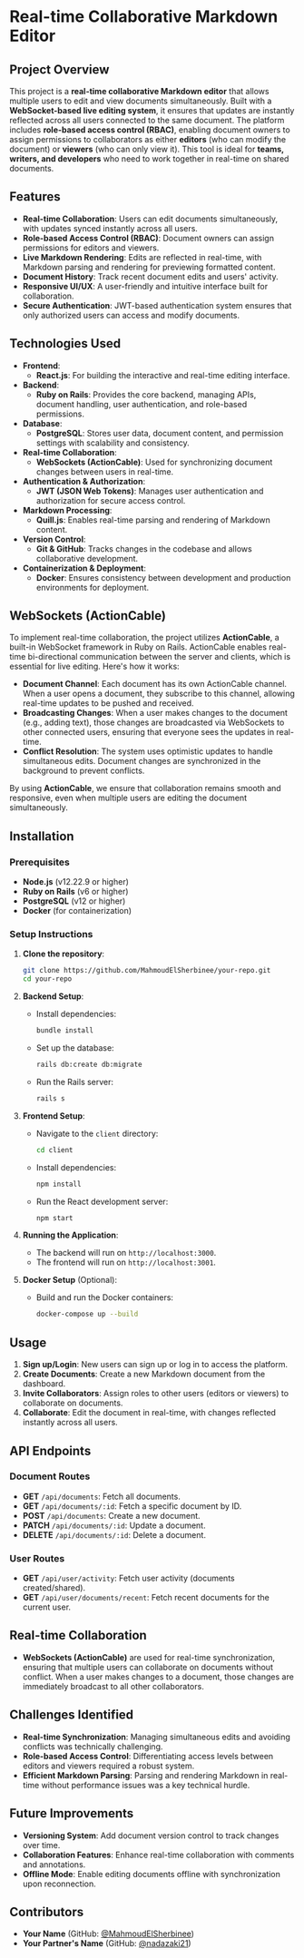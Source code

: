 # Real-time Collaborative Markdown Editor

## Project Overview

This project is a **real-time collaborative Markdown editor** that allows multiple users to edit and view documents simultaneously. Built with a **WebSocket-based live editing system**, it ensures that updates are instantly reflected across all users connected to the same document. The platform includes **role-based access control (RBAC)**, enabling document owners to assign permissions to collaborators as either **editors** (who can modify the document) or **viewers** (who can only view it). This tool is ideal for **teams, writers, and developers** who need to work together in real-time on shared documents.

## Features

- **Real-time Collaboration**: Users can edit documents simultaneously, with updates synced instantly across all users.
- **Role-based Access Control (RBAC)**: Document owners can assign permissions for editors and viewers.
- **Live Markdown Rendering**: Edits are reflected in real-time, with Markdown parsing and rendering for previewing formatted content.
- **Document History**: Track recent document edits and users' activity.
- **Responsive UI/UX**: A user-friendly and intuitive interface built for collaboration.
- **Secure Authentication**: JWT-based authentication system ensures that only authorized users can access and modify documents.

## Technologies Used

- **Frontend**: 
  - **React.js**: For building the interactive and real-time editing interface.
- **Backend**:
  - **Ruby on Rails**: Provides the core backend, managing APIs, document handling, user authentication, and role-based permissions.
- **Database**: 
  - **PostgreSQL**: Stores user data, document content, and permission settings with scalability and consistency.
- **Real-time Collaboration**: 
  - **WebSockets (ActionCable)**: Used for synchronizing document changes between users in real-time.
- **Authentication & Authorization**: 
  - **JWT (JSON Web Tokens)**: Manages user authentication and authorization for secure access control.
- **Markdown Processing**: 
  - **Quill.js**: Enables real-time parsing and rendering of Markdown content.
- **Version Control**: 
  - **Git & GitHub**: Tracks changes in the codebase and allows collaborative development.
- **Containerization & Deployment**: 
  - **Docker**: Ensures consistency between development and production environments for deployment.

## WebSockets (ActionCable)

To implement real-time collaboration, the project utilizes **ActionCable**, a built-in WebSocket framework in Ruby on Rails. ActionCable enables real-time bi-directional communication between the server and clients, which is essential for live editing. Here's how it works:

- **Document Channel**: Each document has its own ActionCable channel. When a user opens a document, they subscribe to this channel, allowing real-time updates to be pushed and received.
- **Broadcasting Changes**: When a user makes changes to the document (e.g., adding text), those changes are broadcasted via WebSockets to other connected users, ensuring that everyone sees the updates in real-time.
- **Conflict Resolution**: The system uses optimistic updates to handle simultaneous edits. Document changes are synchronized in the background to prevent conflicts.

By using **ActionCable**, we ensure that collaboration remains smooth and responsive, even when multiple users are editing the document simultaneously.

## Installation

### Prerequisites

- **Node.js** (v12.22.9 or higher)
- **Ruby on Rails** (v6 or higher)
- **PostgreSQL** (v12 or higher)
- **Docker** (for containerization)

### Setup Instructions

1. **Clone the repository**:
   ```bash
   git clone https://github.com/MahmoudElSherbinee/your-repo.git
   cd your-repo
   ```

2. **Backend Setup**:
   - Install dependencies:
     ```bash
     bundle install
     ```
   - Set up the database:
     ```bash
     rails db:create db:migrate
     ```
   - Run the Rails server:
     ```bash
     rails s
     ```

3. **Frontend Setup**:
   - Navigate to the `client` directory:
     ```bash
     cd client
     ```
   - Install dependencies:
     ```bash
     npm install
     ```
   - Run the React development server:
     ```bash
     npm start
     ```

4. **Running the Application**:
   - The backend will run on `http://localhost:3000`.
   - The frontend will run on `http://localhost:3001`.

5. **Docker Setup** (Optional):
   - Build and run the Docker containers:
     ```bash
     docker-compose up --build
     ```

## Usage

1. **Sign up/Login**: New users can sign up or log in to access the platform.
2. **Create Documents**: Create a new Markdown document from the dashboard.
3. **Invite Collaborators**: Assign roles to other users (editors or viewers) to collaborate on documents.
4. **Collaborate**: Edit the document in real-time, with changes reflected instantly across all users.

## API Endpoints

### Document Routes

- **GET** `/api/documents`: Fetch all documents.
- **GET** `/api/documents/:id`: Fetch a specific document by ID.
- **POST** `/api/documents`: Create a new document.
- **PATCH** `/api/documents/:id`: Update a document.
- **DELETE** `/api/documents/:id`: Delete a document.

### User Routes

- **GET** `/api/user/activity`: Fetch user activity (documents created/shared).
- **GET** `/api/user/documents/recent`: Fetch recent documents for the current user.

## Real-time Collaboration

- **WebSockets (ActionCable)** are used for real-time synchronization, ensuring that multiple users can collaborate on documents without conflict. When a user makes changes to a document, those changes are immediately broadcast to all other collaborators.

## Challenges Identified

- **Real-time Synchronization**: Managing simultaneous edits and avoiding conflicts was technically challenging.
- **Role-based Access Control**: Differentiating access levels between editors and viewers required a robust system.
- **Efficient Markdown Parsing**: Parsing and rendering Markdown in real-time without performance issues was a key technical hurdle.

## Future Improvements

- **Versioning System**: Add document version control to track changes over time.
- **Collaboration Features**: Enhance real-time collaboration with comments and annotations.
- **Offline Mode**: Enable editing documents offline with synchronization upon reconnection.

## Contributors

- **Your Name** (GitHub: [@MahmoudElSherbinee](https://github.com/MahmoudElSherbinee))
- **Your Partner's Name** (GitHub: [@nadazaki21](https://github.com/nadazaki21))